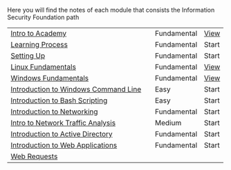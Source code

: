 Here you will find the notes of each module that consists the Information Security Foundation path

|                                                                                           |     |             |                                                  |
| ----------------------------------------------------------------------------------------- | --- | ----------- | ------------------------------------------------ |
| [Intro to Academy](https://academy.hackthebox.com/module/details/15)                      |     | Fundamental | [View](https://academy.hackthebox.com/module/15) |
| [Learning Process](https://academy.hackthebox.com/module/details/9)                       |     | Fundamental | Start                                            |
| [Setting Up](https://academy.hackthebox.com/module/details/87)                            |     | Fundamental | Start                                            |
| [Linux Fundamentals](https://academy.hackthebox.com/module/details/18)                    |     | Fundamental | [View](https://academy.hackthebox.com/module/18) |
| [Windows Fundamentals](https://academy.hackthebox.com/module/details/49)                  |     | Fundamental | [View](https://academy.hackthebox.com/module/49) |
| [Introduction to Windows Command Line](https://academy.hackthebox.com/module/details/167) |     | Easy        | Start                                            |
| [Introduction to Bash Scripting](https://academy.hackthebox.com/module/details/21)        |     | Easy        | Start                                            |
| [Introduction to Networking](https://academy.hackthebox.com/module/details/34)            |     | Fundamental | Start                                            |
| [Intro to Network Traffic Analysis](https://academy.hackthebox.com/module/details/81)     |     | Medium      | Start                                            |
| [Introduction to Active Directory](https://academy.hackthebox.com/module/details/74)      |     | Fundamental | Start                                            |
| [Introduction to Web Applications](https://academy.hackthebox.com/module/details/75)      |     | Fundamental | Start                                            |
| [Web Requests](https://academy.hackthebox.com/module/details/35)                          |     |             |                                                  |
